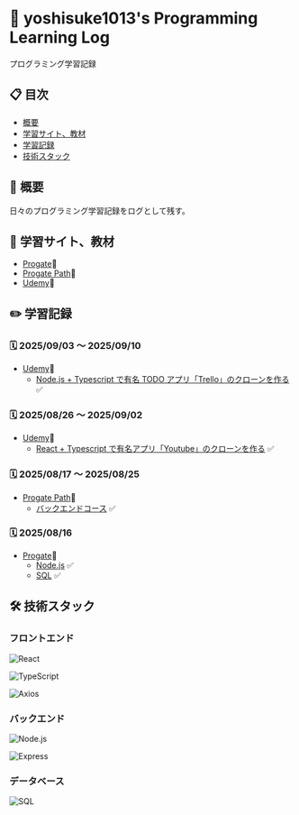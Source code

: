 # 🚀 yoshisuke1013's Programming Learning Log

プログラミング学習記録

## 📋 目次

- [概要](#概要)
- [学習サイト、教材](#学習サイト、教材)
- [学習記録](#学習記録)
- [技術スタック](#技術スタック)

## 📖 概要

日々のプログラミング学習記録をログとして残す。

## 📘 学習サイト、教材

- [Progate](https://prog-8.com)📕
- [Progate Path](https://path.progate.com)📗
- [Udemy](https://www.udemy.com)📘

## ✏️ 学習記録

### 🗓️ 2025/09/03 〜 2025/09/10

- [Udemy](https://www.udemy.com)📘
  - [Node.js + Typescript で有名 TODO アプリ「Trello」のクローンを作る](https://www.udemy.com/course/nodejs-trello/) ✅

### 🗓️ 2025/08/26 〜 2025/09/02

- [Udemy](https://www.udemy.com)📘
  - [React + Typescript で有名アプリ「Youtube」のクローンを作る](https://www.udemy.com/course/react-typescript-youtube/) ✅

### 🗓️ 2025/08/17 〜 2025/08/25

- [Progate Path](https://path.progate.com)📗
  - [バックエンドコース](https://app.path.progate.com/courses/long-term/NyvtJmHlht12X_Sy4l57q) ✅

### 🗓️ 2025/08/16

- [Progate](https://prog-8.com)📕
  - [Node.js](https://prog-8.com/courses/nodejs) ✅
  - [SQL](https://prog-8.com/courses/sql) ✅

## 🛠 技術スタック

### フロントエンド

![React](https://img.shields.io/badge/React-20232A?style=for-the-badge&logo=react&logoColor=61DAFB)

![TypeScript](https://img.shields.io/badge/TypeScript-3178C6?style=for-the-badge&logo=typescript&logoColor=white)

![Axios](https://img.shields.io/badge/Axios-5A29E4?style=for-the-badge&logo=axios&logoColor=white)

### バックエンド

![Node.js](https://img.shields.io/badge/Node.js-339933?style=for-the-badge&logo=nodedotjs&logoColor=white)

![Express](https://img.shields.io/badge/Express-000000?style=for-the-badge&logo=express&logoColor=white)

### データベース

![SQL](https://img.shields.io/badge/SQL-4479A1?style=for-the-badge&logo=postgresql&logoColor=white)
